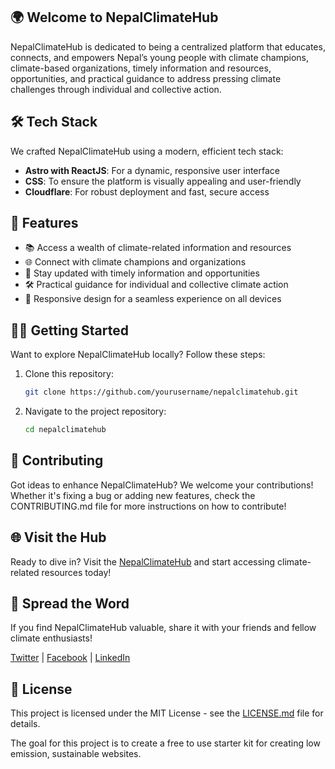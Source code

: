 ## 🌍 Welcome to NepalClimateHub

NepalClimateHub is dedicated to being a centralized platform that educates, connects, and empowers Nepal’s young people with climate champions, climate-based organizations, timely information and resources, opportunities, and practical guidance to address pressing climate challenges through individual and collective action.


## 🛠️ Tech Stack

We crafted NepalClimateHub using a modern, efficient tech stack:

- **Astro with ReactJS**: For a dynamic, responsive user interface
- **CSS**: To ensure the platform is visually appealing and user-friendly
- **Cloudflare**: For robust deployment and fast, secure access

## 🔮 Features

- 📚 Access a wealth of climate-related information and resources
- 🌐 Connect with climate champions and organizations
- 📅 Stay updated with timely information and opportunities
- 🛠️ Practical guidance for individual and collective climate action
- 📱 Responsive design for a seamless experience on all devices

## 🏃‍♂️ Getting Started

Want to explore NepalClimateHub locally? Follow these steps:

1. Clone this repository:

    ```bash
    git clone https://github.com/yourusername/nepalclimatehub.git
    ```

2. Navigate to the project repository:

    ```bash
    cd nepalclimatehub
    ```

## 🤝 Contributing

Got ideas to enhance NepalClimateHub? We welcome your contributions! Whether it's fixing a bug or adding new features, check the CONTRIBUTING.md file for more instructions on how to contribute! 

## 🌐 Visit the Hub

Ready to dive in? Visit the [NepalClimateHub](https://nepalclimatehub.pages.dev/) and start accessing climate-related resources today!


## 📣 Spread the Word

If you find NepalClimateHub valuable, share it with your friends and fellow climate enthusiasts!

[Twitter](#) | [Facebook](#) | [LinkedIn](#)

## 📜 License

This project is licensed under the MIT License - see the [LICENSE.md](LICENSE.md) file for details.


The goal for this project is to create a free to use starter kit for creating low emission, sustainable websites.


